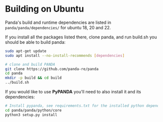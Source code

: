 # Building on Ubuntu

Panda's build and runtime dependencies are listed in `panda/panda/dependencies/` for ubuntu 18, 20 and 22.

If you install all the packages listed there, clone panda, and run build.sh you should be able to build panda:

```sh
sudo apt-get update
sudo apt install --no-install-recommends [dependencies]

# clone and build PANDA
git clone https://github.com/panda-re/panda
cd panda
mkdir -p build && cd build
../build.sh

```

If you would like to use **PyPANDA** you'll need to also install it and its dependencies:

```sh
# Install pypanda, see requirements.txt for the installed python dependancies
cd panda/panda/python/core
python3 setup.py install
```
